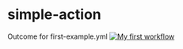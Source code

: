 # simple-action

Outcome for first-example.yml
[![My first workflow](https://github.com/wgo-playground/simple-action/actions/workflows/first-example.yml/badge.svg)](https://github.com/wgo-playground/simple-action/actions/workflows/first-example.yml)